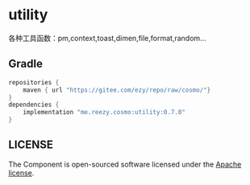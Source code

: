 # utility

各种工具函数：pm,context,toast,dimen,file,format,random...

## Gradle

``` groovy
repositories {
    maven { url "https://gitee.com/ezy/repo/raw/cosmo/"}
}
dependencies {
    implementation "me.reezy.cosmo:utility:0.7.0"
}
```

## LICENSE

The Component is open-sourced software licensed under the [Apache license](LICENSE).